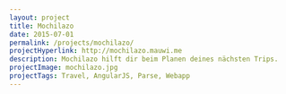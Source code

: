 ```yaml
---
layout: project
title: Mochilazo
date: 2015-07-01
permalink: /projects/mochilazo/
projectHyperlink: http://mochilazo.mauwi.me
description: Mochilazo hilft dir beim Planen deines nächsten Trips.
projectImage: mochilazo.jpg
projectTags: Travel, AngularJS, Parse, Webapp
---
```

